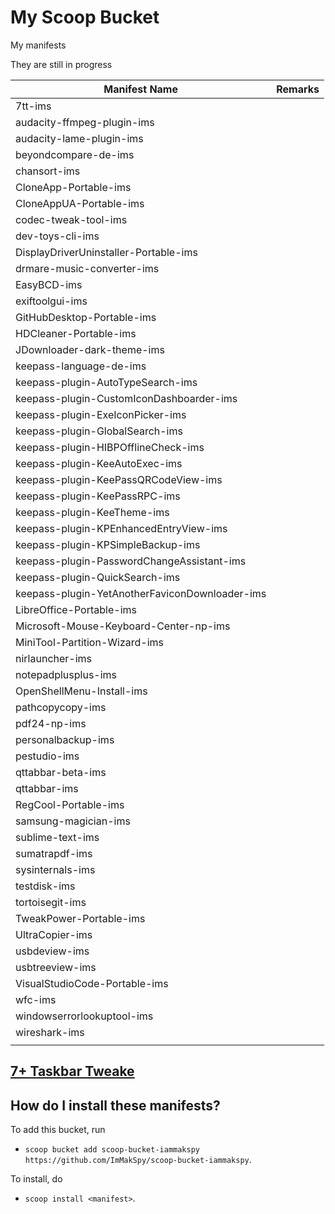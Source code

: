 # My Scoop Bucket

My manifests

They are still in progress

| Manifest Name                                  | Remarks |
| ---------------------------------------------- | ------- |
| 7tt-ims                                        |         |
| audacity-ffmpeg-plugin-ims                     |         |
| audacity-lame-plugin-ims                       |         |
| beyondcompare-de-ims                           |         |
| chansort-ims                                   |         |
| CloneApp-Portable-ims                          |         |
| CloneAppUA-Portable-ims                        |         |
| codec-tweak-tool-ims                           |         |
| dev-toys-cli-ims                               |         |
| DisplayDriverUninstaller-Portable-ims          |         |
| drmare-music-converter-ims                     |         |
| EasyBCD-ims                                    |         |
| exiftoolgui-ims                                |         |
| GitHubDesktop-Portable-ims                     |         |
| HDCleaner-Portable-ims                         |         |
| JDownloader-dark-theme-ims                     |         |
| keepass-language-de-ims                        |         |
| keepass-plugin-AutoTypeSearch-ims              |         |
| keepass-plugin-CustomIconDashboarder-ims       |         |
| keepass-plugin-ExeIconPicker-ims               |         |
| keepass-plugin-GlobalSearch-ims                |         |
| keepass-plugin-HIBPOfflineCheck-ims            |         |
| keepass-plugin-KeeAutoExec-ims                 |         |
| keepass-plugin-KeePassQRCodeView-ims           |         |
| keepass-plugin-KeePassRPC-ims                  |         |
| keepass-plugin-KeeTheme-ims                    |         |
| keepass-plugin-KPEnhancedEntryView-ims         |         |
| keepass-plugin-KPSimpleBackup-ims              |         |
| keepass-plugin-PasswordChangeAssistant-ims     |         |
| keepass-plugin-QuickSearch-ims                 |         |
| keepass-plugin-YetAnotherFaviconDownloader-ims |         |
| LibreOffice-Portable-ims                       |         |
| Microsoft-Mouse-Keyboard-Center-np-ims         |         |
| MiniTool-Partition-Wizard-ims                  |         |
| nirlauncher-ims                                |         |
| notepadplusplus-ims                            |         |
| OpenShellMenu-Install-ims                      |         |
| pathcopycopy-ims                               |         |
| pdf24-np-ims                                   |         |
| personalbackup-ims                             |         |
| pestudio-ims                                   |         |
| qttabbar-beta-ims                              |         |
| qttabbar-ims                                   |         |
| RegCool-Portable-ims                           |         |
| samsung-magician-ims                           |         |
| sublime-text-ims                               |         |
| sumatrapdf-ims                                 |         |
| sysinternals-ims                               |         |
| testdisk-ims                                   |         |
| tortoisegit-ims                                |         |
| TweakPower-Portable-ims                        |         |
| UltraCopier-ims                                |         |
| usbdeview-ims                                  |         |
| usbtreeview-ims                                |         |
| VisualStudioCode-Portable-ims                  |         |
| wfc-ims                                        |         |
| windowserrorlookuptool-ims                     |         |
| wireshark-ims                                  |         |
|                                                |         |

## [7+ Taskbar Tweake](https://ramensoftware.com/7-taskbar-tweaker "Permanent Link to 7+ Taskbar Tweaker")

How do I install these manifests?
---------------------------------

To add this bucket, run

- `scoop bucket add scoop-bucket-iammakspy https://github.com/ImMakSpy/scoop-bucket-iammakspy`.

To install, do

- `scoop install <manifest>`.
